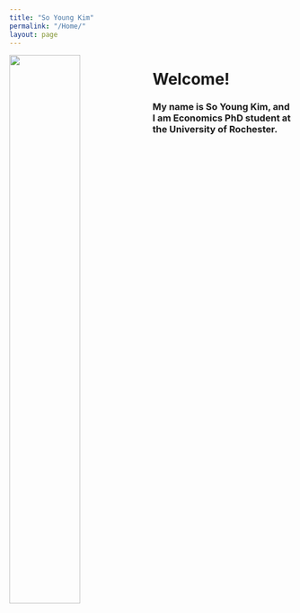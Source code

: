 ```yaml
---
title: "So Young Kim"
permalink: "/Home/"
layout: page
---
```



<img align="left" width="50%" height="50%" src="https://soyoungkim-econ.github.io/assets/profile.JPG" />

<p>
<h1> Welcome! 
</h1>

<h3> My name is So Young Kim, and I am Economics PhD student at the University of Rochester.
</h3>
</p>
